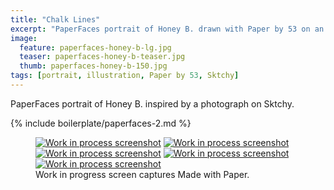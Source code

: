 ```yaml
---
title: "Chalk Lines"
excerpt: "PaperFaces portrait of Honey B. drawn with Paper by 53 on an iPad."
image: 
  feature: paperfaces-honey-b-lg.jpg
  teaser: paperfaces-honey-b-teaser.jpg
  thumb: paperfaces-honey-b-150.jpg
tags: [portrait, illustration, Paper by 53, Sktchy]
---
```


PaperFaces portrait of Honey B. inspired by a photograph on Sktchy.

{% include boilerplate/paperfaces-2.md %}

<figure class="third">
  <a href="{{ site.url }}/assets/images/paperfaces-honey-b-process-1-lg.jpg"><img src="{{ site.url }}/assets/images/paperfaces-honey-b-process-1-600.jpg" alt="Work in process screenshot"></a>
  <a href="{{ site.url }}/assets/images/paperfaces-honey-b-process-2-lg.jpg"><img src="{{ site.url }}/assets/images/paperfaces-honey-b-process-2-600.jpg" alt="Work in process screenshot"></a>
  <a href="{{ site.url }}/assets/images/paperfaces-honey-b-process-3-lg.jpg"><img src="{{ site.url }}/assets/images/paperfaces-honey-b-process-3-600.jpg" alt="Work in process screenshot"></a>
  <a href="{{ site.url }}/assets/images/paperfaces-honey-b-process-4-lg.jpg"><img src="{{ site.url }}/assets/images/paperfaces-honey-b-process-4-600.jpg" alt="Work in process screenshot"></a>
  <a href="{{ site.url }}/assets/images/paperfaces-honey-b-process-5-lg.jpg"><img src="{{ site.url }}/assets/images/paperfaces-honey-b-process-5-600.jpg" alt="Work in process screenshot"></a>
  <figcaption>Work in progress screen captures Made with Paper.</figcaption>
</figure>

